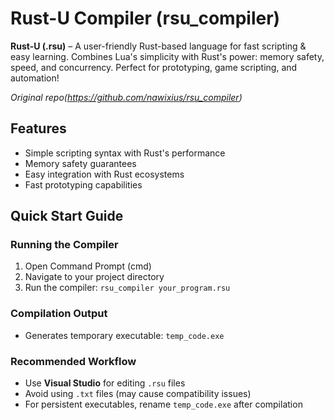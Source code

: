 # Rust-U Compiler (rsu_compiler)

**Rust-U (.rsu)** – A user-friendly Rust-based language for fast scripting & easy learning. Combines Lua's simplicity with Rust's power: memory safety, speed, and concurrency. Perfect for prototyping, game scripting, and automation!

*Original repo(https://github.com/nawixius/rsu_compiler)*

## Features
- Simple scripting syntax with Rust's performance
- Memory safety guarantees
- Easy integration with Rust ecosystems
- Fast prototyping capabilities

## Quick Start Guide

### Running the Compiler
1. Open Command Prompt (cmd)
2. Navigate to your project directory
3. Run the compiler: `rsu_compiler your_program.rsu`

### Compilation Output
- Generates temporary executable: `temp_code.exe`

### Recommended Workflow
- Use **Visual Studio** for editing `.rsu` files
- Avoid using `.txt` files (may cause compatibility issues)
- For persistent executables, rename `temp_code.exe` after compilation
